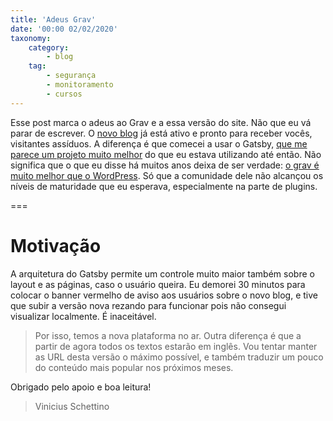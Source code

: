 ```yaml
---
title: 'Adeus Grav'
date: '00:00 02/02/2020'
taxonomy:
    category:
        - blog
    tag:
        - segurança
        - monitoramento
        - cursos
---
```


Esse post marca o adeus ao Grav e a essa versão do site. Não que eu vá parar de escrever. O [novo blog](https://vschettino.me) já está ativo e pronto para receber vocês, visitantes assíduos. A diferença é que comecei a usar o Gatsby, [que me parece um projeto muito melhor](https://vschettino.me/posts/why-i-moved-to-gatsby) do que eu estava utilizando até então. Não significa que o que eu disse há muitos anos deixa de ser verdade: [o grav é muito melhor que o WordPress](http://vschettino.com.br/blog/grav_wordpress). Só que a comunidade dele não alcançou os níveis de maturidade que eu esperava, especialmente na parte de plugins.

===
# Motivação

A arquitetura do Gatsby permite um controle muito maior também sobre o layout e as páginas, caso o usuário queira. Eu demorei 30 minutos para colocar o banner vermelho de aviso aos usuários sobre o novo blog, e tive que subir a versão nova rezando para funcionar pois não consegui visualizar localmente. É inaceitável.

 > Por isso, temos a nova plataforma no ar. Outra diferença é que a partir de agora todos os textos estarão em inglês. Vou tentar manter as URL desta versão o máximo possível, e também traduzir um pouco do conteúdo mais popular nos próximos meses.

 Obrigado pelo apoio e boa leitura!

 > Vinicius Schettino
